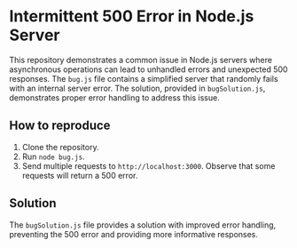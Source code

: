 # Intermittent 500 Error in Node.js Server

This repository demonstrates a common issue in Node.js servers where asynchronous operations can lead to unhandled errors and unexpected 500 responses. The `bug.js` file contains a simplified server that randomly fails with an internal server error. The solution, provided in `bugSolution.js`, demonstrates proper error handling to address this issue.

## How to reproduce

1. Clone the repository.
2. Run `node bug.js`.
3. Send multiple requests to `http://localhost:3000`. Observe that some requests will return a 500 error.

## Solution

The `bugSolution.js` file provides a solution with improved error handling, preventing the 500 error and providing more informative responses.